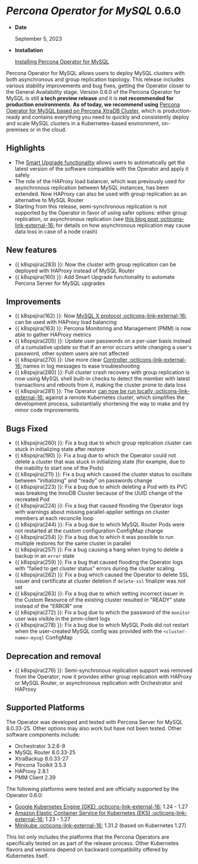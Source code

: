 # *Percona Operator for MySQL* 0.6.0

* **Date**

    September 5, 2023

* **Installation**

    [Installing Percona Operator for MySQL](../System-Requirements.md#installation-guidelines)

Percona Operator for MySQL allows users to deploy MySQL clusters with both asynchronous and group replication topology. This release includes various stability improvements and bug fixes, getting the Operator closer to the General Availability stage. Version 0.6.0 of the Percona Operator for MySQL is still **a tech preview release** and it is **not recommended for production environments**. **As of today, we recommend using** [Percona Operator for MySQL based on Percona XtraDB Cluster](https://docs.percona.com/percona-operator-for-mysql/pxc/index.html), which is production-ready and contains everything you need to quickly and consistently deploy and scale MySQL clusters in a Kubernetes-based environment, on-premises or in the cloud.

## Highlights

* The [Smart Upgrade functionality](../update.md/#automated-upgrade) allows users to automatically get the latest version of the software compatible with the Operator and apply it safely
* The role of the HAProxy load balancer, which was previously used for asynchronous replication between MySQL instances, has been extended. Now HAProxy can also be used with group replication as an alternative to MySQL Router
* Starting from this release, semi-synchronous replication is not supported by the Operator in favor of using safer options: either group replication, or asynchronous replication (see [this blog post :octicons-link-external-16:](https://www.percona.com/blog/face-to-face-with-semi-synchronous-replication/) for details on how asynchronous replication may cause data loss in case of a node crash)


## New features

* {{ k8spsjira(283) }}: Now the cluster with group replication can be deployed with HAProxy instead of MySQL Router
* {{ k8spsjira(160) }}: Add Smart Upgrade functionality to automate Percona Server for MySQL upgrades

## Improvements

* {{ k8spsjira(162) }}: Now [MySQL X protocol :octicons-link-external-16:](https://www.percona.com/blog/understanding-mysql-x-all-flavors) can be used with HAProxy load balancing
* {{ k8spsjira(163) }}: Percona Monitoring and Management (PMM) is now able to gather HAProxy metrics
* {{ k8spsjira(205) }}: Update user passwords on a per-user basis instead of a cumulative update so that if an error occurs while changing a user's password, other system users are not affected
* {{ k8spsjira(270) }}: Use more clear [Controller :octicons-link-external-16:](https://kubernetes.io/docs/concepts/architecture/controller/) names in log messages to ease troubleshooting
* {{ k8spsjira(280) }}: Full cluster crash recovery with group replication is now using MySQL shell built-in checks to detect the member with latest transactions and reboots from it, making the cluster prone to data loss
* {{ k8spsjira(281) }}: The Operator [can now be run locally :octicons-link-external-16:](https://github.com/percona/percona-server-mysql-operator/blob/main/CONTRIBUTING.md#1-contributing-to-the-source-tree) against a remote Kubernetes cluster, which simplifies the development process, substantially shortening the way to make and try minor code improvements

## Bugs Fixed

* {{ k8spsjira(260) }}: Fix a bug due to which group replication cluster can stuck in initializing state after restore
* {{ k8spsjira(190) }}: Fix a bug due to which the Operator could not delete a cluster that was stuck in initializing state (for example, due to the inability to start one of the Pods)
* {{ k8spsjira(211) }}: Fix a bug which caused the cluster status to oscillate between “initializing” and “ready” on passwords change
* {{ k8spsjira(223) }}: Fix a bug due to which deleting a Pod with its PVC was breaking the InnoDB Cluster because of the UUID change of the recreated Pod
* {{ k8spsjira(224) }}: Fix a bug that caused flooding the Operator logs with warnings about missing parallel-applier settings on cluster members at each reconcile loop
* {{ k8spsjira(244) }}: Fix a bug due to which MySQL Router Pods were not restarted at the custom configuration ConfigMap change
* {{ k8spsjira(254) }}: Fix a bug due to which it was possible to run multiple restores for the same cluster in parallel
* {{ k8spsjira(257) }}: Fix a bug causing a hang when trying to delete a backup in an `error` state
* {{ k8spsjira(259) }}: Fix a bug that caused flooding the Operator logs with "failed to get cluster status" errors during the cluster scaling
* {{ k8spsjira(262) }}: Fix a bug which caused the Operator to delete SSL issuer and certificate at cluster deletion if `delete-ssl` finalizer was not set
* {{ k8spsjira(263) }}: Fix a bug due to which setting incorrect issuer in the Custom Resource of the existing cluster resulted in "READY" state instead of the "ERROR" one
* {{ k8spsjira(272) }}: Fix a bug due to which the password of the `monitor` user was visible in the pmm-client logs
* {{ k8spsjira(278) }}: Fix a bug due to which MySQL Pods did not restart when the user-created MySQL config was provided with the `<cluster-name>-mysql` ConfigMap

## Deprecation and removal

* {{ k8spsjira(276) }}: Semi-synchronous replication support was removed from the Operator; now it provides either group replication with HAProxy or MySQL Router, or asynchronous replication with Orchestrator and HAProxy

## Supported Platforms

The Operator was developed and tested with Percona Server for MySQL  8.0.33-25.
Other options may also work but have not been tested. Other software components include:

* Orchestrator 3.2.6-9
* MySQL Router 8.0.33-25
* XtraBackup 8.0.33-27
* Percona Toolkit 3.5.3
* HAProxy 2.8.1
* PMM Client 2.39

The following platforms were tested and are officially supported by the Operator
0.6.0:

* [Google Kubernetes Engine (GKE) :octicons-link-external-16:](https://cloud.google.com/kubernetes-engine) 1.24 - 1.27
* [Amazon Elastic Container Service for Kubernetes (EKS) :octicons-link-external-16:](https://aws.amazon.com) 1.23 - 1.27
* [Minikube :octicons-link-external-16:](https://minikube.sigs.k8s.io/docs/) 1.31.2 (based on Kubernetes 1.27)

This list only includes the platforms that the Percona Operators are specifically tested on as part of the release process. Other Kubernetes flavors and versions depend on backward compatibility offered by Kubernetes itself.
